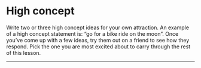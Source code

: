 # High concept

Write two or three high concept ideas for your own attraction. An example of a high concept statement is: “go for a bike ride on the moon”. Once you’ve come up with a few ideas, try them out on a friend to see how they respond. Pick the one you are most excited about to carry through the rest of this lesson.

---
